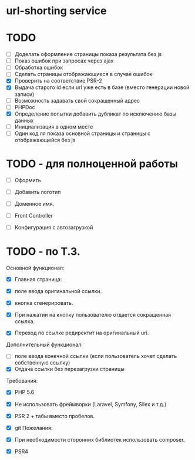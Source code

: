 # url-shorting service


# TODO
- [ ] Доделать оформление страницы показа результата без js
- [ ] Показ ошибок при запросах через ajax
- [ ] Обработка ошибок
- [ ] Сделать страницы отображающиеся в случае ошибок
- [x] Проверить на соответствие PSR-2
- [x] Выдача старого id если url уже есть в базе (вместо генерации новой записи)
- [ ] Возможность задавать свой сокращенный адрес
- [ ] PHPDoc
- [x] Определение попытки добавить дубликат по исключению базы данных
- [ ] Инициализация в одном месте
- [ ] Один код ля показа основной страницы и страницы с отображающейся без js

# TODO - для полноценной работы
- [ ] Оформить
- [ ] Добавить логотип
- [ ] Доменное имя.
- [ ] Front Controller
- [ ] Конфигурация с автозагрузкой


# TODO - по Т.З.
Основной функционал:
- [x] Главная страница:
- [x] поле ввода оригинальной ссылки.
- [x] кнопка сгенерировать.

- [x] При нажатии на кнопку пользователю отдается сокращенная ссылка.
- [x] Переход по ссылке редиректит на оригинальный uri.

Дополнительный функционал:
- [ ] поле ввода конечной ссылки (если пользователь хочет сделать собственную ссылку)
- [x] Отдача ссылки без перезагрузки страницы

Требования:
- [x] PHP 5.6
- [x] Не использовать фреймворки (Laravel, Symfony, Silex и т.д.)
- [x] PSR 2 + табы вместо пробелов.
- [x] git
Пожелания:
- [x] При необходимости сторонних библиотек использовать composer.
- [x] PSR4

